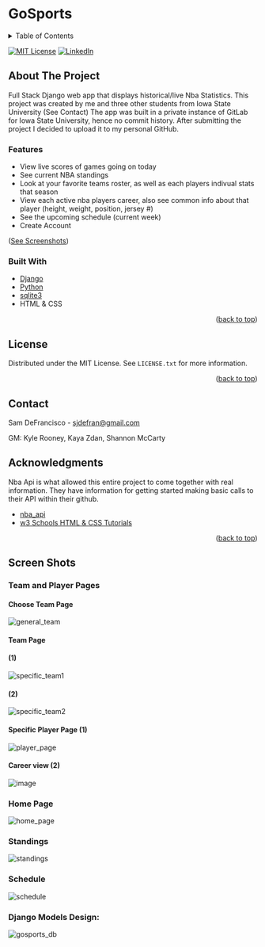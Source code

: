 # GoSports

<!-- Contributors: Sam DeFrancisco, Kyle Rooney, Shannon McCarty, Kaya Zdan 

Django Models Overview:
![gosports](https://user-images.githubusercontent.com/72476187/165991399-1858bf07-b722-4874-bd98-4a7a87503d5f.png)
-->

<div id="top"></div>


<!-- TABLE OF CONTENTS -->
<details>
  <summary>Table of Contents</summary>
  <ol>
    <li>
      <a href="#about-the-project">About The Project</a>
      <ul>
        <li><a href="#built-with">Built With</a></li>
      </ul>
    </li>
    <li><a href="#license">License</a></li>
    <li><a href="#contact">Contact</a></li>
    <li><a href="#acknowledgments">Acknowledgments</a></li>
    <li><a href="#screen-shots">Screen Shots</a></li>
  </ol>
</details>


<!-- PROJECT SHIELDS -->
<!--
*** I'm using markdown "reference style" links for readability.
*** Reference links are enclosed in brackets [ ] instead of parentheses ( ).
*** See the bottom of this document for the declaration of the reference variables
*** for contributors-url, forks-url, etc. This is an optional, concise syntax you may use.
*** https://www.markdownguide.org/basic-syntax/#reference-style-links
-->


[![MIT License][license-shield]][license-url]
[![LinkedIn][linkedin-shield]][linkedin-url]






<!-- ABOUT THE PROJECT -->
## About The Project

Full Stack Django web app that displays historical/live Nba Statistics. This project was created by me and three other students from Iowa State University (See Contact)
The app was built in a private instance of GitLab for Iowa State University, hence no commit history. After submitting the project I decided to upload it to my personal GitHub.

### Features
* View live scores of games going on today
* See current NBA standings
* Look at your favorite teams roster, as well as each players indivual stats that season
* View each active nba players career, also see common info about that player (height, weight, position, jersey #)
* See the upcoming schedule (current week)
* Create Account
<p align="left">(<a href="#screen-shots">See Screenshots</a>)</p>



### Built With
* [Django](https://www.djangoproject.com/)
* [Python](https://www.python.org/)
* [sqlite3](https://www.sqlite.org/index.html)
* HTML & CSS
<p align="right">(<a href="#top">back to top</a>)</p>


<!-- LICENSE -->
## License

Distributed under the MIT License. See `LICENSE.txt` for more information.

<p align="right">(<a href="#top">back to top</a>)</p>



<!-- CONTACT -->
## Contact

Sam DeFrancisco - sjdefran@gmail.com

GM: Kyle Rooney, Kaya Zdan, Shannon McCarty

<!-- ACKNOWLEDGMENTS -->
## Acknowledgments
Nba Api is what allowed this entire project to come together with real information. They have information for getting started making basic calls to their API within their github.

* [nba_api](https://github.com/swar/nba_api)
* [w3 Schools HTML & CSS Tutorials](https://www.webpagefx.com/tools/emoji-cheat-sheet)

<p align="right">(<a href="#top">back to top</a>)</p>

## Screen Shots


### Team and Player Pages
#### Choose Team Page
![general_team](https://user-images.githubusercontent.com/72476187/165996724-c5d4250b-d511-44d2-b72b-8c6615356b94.png)
#### Team Page
#### (1)
![specific_team1](https://user-images.githubusercontent.com/72476187/165996792-174a3fa0-e116-4911-8868-afb747c2480b.png)
#### (2)
![specific_team2](https://user-images.githubusercontent.com/72476187/165996863-fb20872a-4beb-412f-98b5-093fe0addb21.png)
#### Specific Player Page (1)
![player_page](https://user-images.githubusercontent.com/72476187/165997030-95aebd2f-58e4-499a-98bd-4e6db7153598.png)
#### Career view (2)
![image](https://user-images.githubusercontent.com/72476187/165997730-d12a0acc-93d5-4242-8a2a-45068bd44423.png)

### Home Page
![home_page](https://user-images.githubusercontent.com/72476187/165997323-af032c30-9686-42f9-9a87-8a6aba001587.png)
### Standings
![standings](https://user-images.githubusercontent.com/72476187/165996558-7907d76a-9af3-4a06-9035-1190eca6fa66.png)
### Schedule
![schedule](https://user-images.githubusercontent.com/72476187/165996625-673a78f5-d38b-41d9-b4bc-87411451a7cc.png)
### Django Models Design:
![gosports_db](https://user-images.githubusercontent.com/72476187/165996178-c3003bbe-5e9f-43fe-a276-a144997c8926.png)



<!-- MARKDOWN LINKS & IMAGES -->
<!-- https://www.markdownguide.org/basic-syntax/#reference-style-links -->

[license-shield]: https://img.shields.io/github/license/othneildrew/Best-README-Template.svg?style=for-the-badge
[license-url]: https://github.com/othneildrew/Best-README-Template/blob/master/LICENSE.txt
[linkedin-shield]: https://img.shields.io/badge/-LinkedIn-black.svg?style=for-the-badge&logo=linkedin&colorB=555
[linkedin-url]: https://www.linkedin.com/in/sam-defrancisco-4373361b3/

